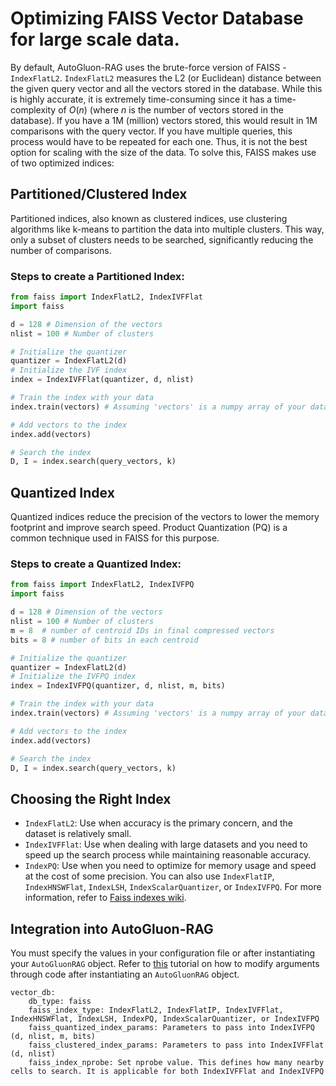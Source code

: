 # Optimizing FAISS Vector Database for large scale data.

By default, AutoGluon-RAG uses the brute-force version of FAISS - `IndexFlatL2`. `IndexFlatL2` measures the L2 (or Euclidean) distance between the given query vector and all the vectors stored in the database. While this is highly accurate, it is extremely time-consuming since it has a time-complexity of $O(n)$ (where $n$ is the number of vectors stored in the database). If you have a 1M (million) vectors stored, this would result in 1M comparisons with the query vector. If you have multiple queries, this process would have to be repeated for each one.
Thus, it is not the best option for scaling with the size of the data. To solve this, FAISS makes use of two optimized indices:

## Partitioned/Clustered Index
Partitioned indices, also known as clustered indices, use clustering algorithms like k-means to partition the data into multiple clusters. This way, only a subset of clusters needs to be searched, significantly reducing the number of comparisons.

### Steps to create a Partitioned Index:
```python
from faiss import IndexFlatL2, IndexIVFFlat
import faiss

d = 128 # Dimension of the vectors
nlist = 100 # Number of clusters

# Initialize the quantizer
quantizer = IndexFlatL2(d)
# Initialize the IVF index
index = IndexIVFFlat(quantizer, d, nlist)

# Train the index with your data
index.train(vectors) # Assuming 'vectors' is a numpy array of your data

# Add vectors to the index
index.add(vectors)

# Search the index
D, I = index.search(query_vectors, k)
```

## Quantized Index
Quantized indices reduce the precision of the vectors to lower the memory footprint and improve search speed. Product Quantization (PQ) is a common technique used in FAISS for this purpose.

### Steps to create a Quantized Index:
```python
from faiss import IndexFlatL2, IndexIVFPQ
import faiss

d = 128 # Dimension of the vectors
nlist = 100 # Number of clusters
m = 8  # number of centroid IDs in final compressed vectors
bits = 8 # number of bits in each centroid

# Initialize the quantizer
quantizer = IndexFlatL2(d)
# Initialize the IVFPQ index
index = IndexIVFPQ(quantizer, d, nlist, m, bits)

# Train the index with your data
index.train(vectors) # Assuming 'vectors' is a numpy array of your data

# Add vectors to the index
index.add(vectors)

# Search the index
D, I = index.search(query_vectors, k)
```

## Choosing the Right Index
* `IndexFlatL2`: Use when accuracy is the primary concern, and the dataset is relatively small.
* `IndexIVFFlat`: Use when dealing with large datasets and you need to speed up the search process while maintaining reasonable accuracy.
* `IndexPQ`: Use when you need to optimize for memory usage and speed at the cost of some precision.
You can also use `IndexFlatIP`, `IndexHNSWFlat`, `IndexLSH`, `IndexScalarQuantizer`, or `IndexIVFPQ`. For more information, refer to [Faiss indexes wiki](https://github.com/facebookresearch/faiss/wiki/Faiss-indexes).

## Integration into AutoGluon-RAG
You must specify the values in your configuration file or after instantiating your `AutoGluonRAG` object. Refer to [this](https://github.com/autogluon/autogluon-rag/tree/main/documentation/tutorials/general/setting_parameters.md) tutorial on how to modify arguments through code after instantiating an  `AutoGluonRAG` object.

```
vector_db:
    db_type: faiss
    faiss_index_type: IndexFlatL2, IndexFlatIP, IndexIVFFlat, IndexHNSWFlat, IndexLSH, IndexPQ, IndexScalarQuantizer, or IndexIVFPQ
    faiss_quantized_index_params: Parameters to pass into IndexIVFPQ (d, nlist, m, bits)
    faiss_clustered_index_params: Parameters to pass into IndexIVFFlat (d, nlist)
    faiss_index_nprobe: Set nprobe value. This defines how many nearby cells to search. It is applicable for both IndexIVFFlat and IndexIVFPQ
```